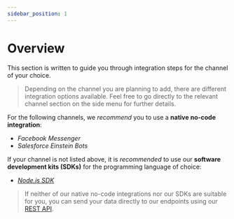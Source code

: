 ```yaml
---
sidebar_position: 1
---
```


# Overview

This section is written to guide you through integration steps for the channel of your choice.

> Depending on the channel you are planning to add, there are different integration options available. Feel free to go directly to the relevant channel section on the side menu for further details.

For the following channels, we *recommend* you to use a **native no-code integration**:

* *Facebook Messenger*
* *Salesforce Einstein Bots*

If your channel is not listed above, it is *recommended* to use our **software development kits (SDKs)** for the programming language of choice:

* [*Node.js SDK*](sdks/node/getting-started)

> If neither of our native no-code integrations nor our SDKs are suitable for you, you can send your data directly to our endpoints using our [REST API](rest-api).
